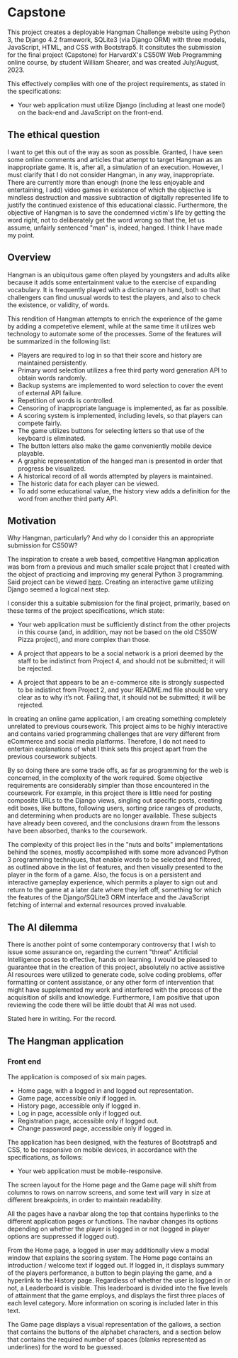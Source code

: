 # Capstone  
  
This project creates a deployable Hangman Challenge website using Python 3, the Django 4.2 framework, SQLite3 (via Django ORM) with three models, JavaScript, HTML, and CSS with Bootstrap5. It consitutes the submission for the final project (Capstone) for HarvardX's CS50W Web Programming online course, by student William Shearer, and was created July/August, 2023.  
  
This effectively complies with one of the project requirements, as stated in the specifications:  
  
- Your web application must utilize Django (including at least one model) on the back-end and JavaScript on the front-end.  
  
## The ethical question  
  
I want to get this out of the way as soon as possible. Granted, I have seen some online comments and articles that attempt to target Hangman as an inappropriate game. It is, after all, a simulation of an execution. However, I must clarify that I do not consider Hangman, in any way, inappropriate. There are currently more than enough (none the less enjoyable and entertaining, I add) video games in existence of which the objective is mindless destruction and massive subtraction of digitally represented life to justify the continued existence of this educational classic. Furthermore, the objective of Hangman is to save the condemned victim's life by getting the word right, not to deliberately get the word wrong so that the, let us assume, unfairly sentenced "man" is, indeed, hanged. I think I have made my point.  
  
## Overview  
  
Hangman is an ubiquitous game often played by youngsters and adults alike because it adds some entertainment value to the exercise of expanding vocabulary. It is frequently played with a dictionary on hand, both so that challengers can find unusual words to test the players, and also to check the existence, or validity, of words.  
  
This rendition of Hangman attempts to enrich the experience of the game by adding a competetive element, while at the same time it utilizes web technology to automate some of the processes. Some of the features will be summarized in the following list:  
  
- Players are required to log in so that their score and history are maintained persistently.
- Primary word selection utilizes a free third party word generation API to obtain words randomly.
- Backup systems are implemented to word selection to cover the event of external API failure.
- Repetition of words is controlled.
- Censoring of inappropriate language is implemented, as far as possible.
- A scoring system is implemented, including levels, so that players can compete fairly.
- The game utilizes buttons for selecting letters so that use of the keyboard is eliminated.
- The button letters also make the game conveniently mobile device playable.
- A graphic representation of the hanged man is presented in order that progress be visualized.
- A historical record of all words attempted by players is maintained.
- The historic data for each player can be viewed.
- To add some educational value, the history view adds a definition for the word from another third party API.
  
## Motivation  
  
Why Hangman, particularly? And why do I consider this an appropriate submission for CS50W?  
  
The inspiration to create a web based, competitive Hangman application was born from a previous and much smaller scale project that I created with the object of practicing and improving my general Python 3 programming. Said project can be viewed [here](https://github.com/William-Shearer/HangManWS). Creating an interactive game utilizing Django seemed a logical next step.  
  
I consider this a suitable submission for the final project, primarily, based on these terms of the project specifications, which state:  
  
- Your web application must be sufficiently distinct from the other projects in this course (and, in addition, may not be based on the old CS50W Pizza project), and more complex than those.  
  
- A project that appears to be a social network is a priori deemed by the staff to be indistinct from Project 4, and should not be submitted; it will be rejected.  
  
- A project that appears to be an e-commerce site is strongly suspected to be indistinct from Project 2, and your README.md file should be very clear as to why it’s not. Failing that, it should not be submitted; it will be rejected.  
  
In creating an online game application, I am creating something completely unrelated to previous coursework. This project aims to be highly interactive and contains varied programming challenges that are very different from eCommerce and social media platforms. Therefore, I do not need to entertain explanations of what I think sets this project apart from the previous coursework subjects.  
  
By so doing there are some trade offs, as far as programming for the web is concerned, in the complexity of the work required. Some objective requirements are considerably simpler than those encountered in the coursework. For example, in this project there is little need for posting composite URLs to the Django views, singling out specific posts, creating edit boxes, like buttons, following users, sorting price ranges of products, and determining when products are no longer available. These subjects have already been covered, and the conclusions drawn from the lessons have been absorbed, thanks to the coursework.  
  
The complexity of this project lies in the "nuts and bolts" implementations behind the scenes, mostly accomplished with some more advanced Python 3 programming techniques, that enable words to be selected and filtered, as outlined above in the list of features, and then visually presented to the player in the form of a game. Also, the focus is on a persistent and interactive gameplay experience, which permits a player to sign out and return to the game at a later date where they left off, something for which the features of the Django/SQLite3 ORM interface and the JavaScript fetching of internal and external resources proved invaluable.  
  
## The AI dilemma  
  
There is another point of some contemporary controversy that I wish to issue some assurance on, regarding the current "threat" Artificial Intelligence poses to effective, hands on learning. I would be pleased to guarantee that in the creation of this project, absolutely no active assistive AI resources were utilized to generate code, solve coding problems, offer formatting or content assistance, or any other form of intervention that might have supplemented my work and interfered with the process of the acquisition of skills and knowledge. Furthermore, I am positive that upon reviewing the code there will be little doubt that AI was not used.
  
Stated here in writing. For the record.  
  
## The Hangman application  
  
### Front end
  
The application is composed of six main pages.  
  
- Home page, with a logged in and logged out representation.
- Game page, accessible only if logged in.
- History page, accessible only if logged in.
- Log in page, accessible only if logged out.
- Registration page, accessible only if logged out.
- Change password page, accessible only if logged in.
  
The application has been designed, with the features of Bootstrap5 and CSS, to be responsive on mobile devices, in accordance with the specifications, as follows:  
  
- Your web application must be mobile-responsive.  
  
The screen layout for the Home page and the Game page will shift from columns to rows on narrow screens, and some text will vary in size at different breakpoints, in order to maintain readability.   

All the pages have a navbar along the top that contains hyperlinks to the different application pages or functions. The navbar changes its options depending on whether the player is logged in or not (logged in player options are suppressed if logged out).  
  
From the Home page, a logged in user may additionally view a modal window that explains the scoring system. The Home page contains an introduction / welcome text if logged out. If logged in, it displays summary of the players performance, a button to begin playing the game, and a hyperlink to the History page. Regardless of whether the user is logged in or not, a Leaderboard is visible. This leaderboard is divided into the five levels of attainment that the game employs, and displays the first three places of each level category. More information on scoring is included later in this text.  
  
The Game page displays a visual representation of the gallows, a section that contains the buttons of the alphabet characters, and a section below that contains the required number of spaces (blanks represented as underlines) for the word to be guessed.